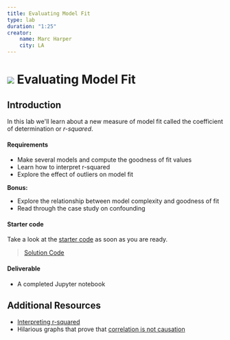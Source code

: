 ```yaml
---
title: Evaluating Model Fit
type: lab
duration: "1:25"
creator:
    name: Marc Harper
    city: LA
---
```


# ![](https://ga-dash.s3.amazonaws.com/production/assets/logo-9f88ae6c9c3871690e33280fcf557f33.png) Evaluating Model Fit

## Introduction

In this lab we'll learn about a new measure of model fit called the coefficient of determination or _r-squared_.

#### Requirements

- Make several models and compute the goodness of fit values
- Learn how to interpret r-squared
- Explore the effect of outliers on model fit

**Bonus:**
- Explore the relationship between model complexity and goodness of fit
- Read through the case study on confounding

#### Starter code

Take a look at the [starter code](./code/starter-code/W3-Lab2.2-Starter.ipynb) as soon as you are ready.

> [Solution Code](./code/solution-code/W3-Lab2.2-Solutions.ipynb)

#### Deliverable

* A completed Jupyter notebook


## Additional Resources

- [Interpreting r-squared](http://blog.minitab.com/blog/adventures-in-statistics/regression-analysis-how-do-i-interpret-r-squared-and-assess-the-goodness-of-fit)
- Hilarious graphs that prove that [correlation is not causation](http://www.fastcodesign.com/3030529/infographic-of-the-day/hilarious-graphs-prove-that-correlation-isnt-causation/4)
